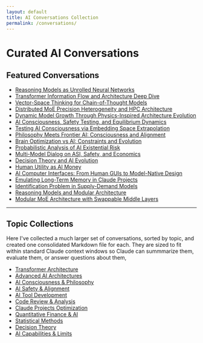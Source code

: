 ```yaml
---
layout: default
title: AI Conversations Collection
permalink: /conversations/
---
```


# Curated AI Conversations

## Featured Conversations

- [Reasoning Models as Unrolled Neural Networks](/conversations/featured/reasoning-models-as-unrolled-neural-networks/)
- [Transformer Information Flow and Architecture Deep Dive](/conversations/featured/transformer-information-flow-and-architecture-deep-dive/)
- [Vector-Space Thinking for Chain-of-Thought Models](/conversations/featured/vector-space-thinking-for-chain-of-thought-models/)
- [Distributed MoE Precision Heterogeneity and HPC Architecture](/conversations/featured/distributed-moe-precision-heterogeneity-and-hpc-architecture/)
- [Dynamic Model Growth Through Physics-Inspired Architecture Evolution](/conversations/featured/dynamic-model-growth-through-physics-inspired-architecture-evolution/)
- [AI Consciousness, Safety Testing, and Equilibrium Dynamics](/conversations/featured/ai-consciousness-safety-testing-and-equilibrium-dynamics/)
- [Testing AI Consciousness via Embedding Space Extrapolation](/conversations/featured/testing-ai-consciousness-via-embedding-space-extrapolation/)
- [Philosophy Meets Frontier AI: Consciousness and Alignment](/conversations/featured/philosophy-meets-frontier-ai-consciousness-and-alignment/)
- [Brain Optimization vs AI: Constraints and Evolution](/conversations/featured/brain-optimization-vs-ai-constraints-and-evolution/)
- [Probabilistic Analysis of AI Existential Risk](/conversations/featured/probabilistic-analysis-of-ai-existential-risk/)
- [Multi-Model Dialog on ASI, Safety, and Economics](/conversations/featured/multi-model-dialog-on-asi-safety-and-economics/)
- [Decision Theory and AI Evolution](/conversations/featured/decision-theory-and-ai-evolution/)
- [Human Utility as AI Money](/conversations/featured/human-utility-as-ai-money/)
- [AI Computer Interfaces: From Human GUIs to Model-Native Design](/conversations/featured/ai-computer-interfaces-from-human-guis-to-model-native-design/)
- [Emulating Long-Term Memory in Claude Projects](/conversations/featured/emulating-long-term-memory-in-claude-projects/)
- [Identification Problem in Supply-Demand Models](/conversations/featured/identification-problem-in-supply-demand-models/)
- [Reasoning Models and Modular Architecture](/conversations/featured/reasoning-models-and-modular-architecture/)
- [Modular MoE Architecture with Swappable Middle Layers](/conversations/featured/modular-MoE-architecture-with-swappable-middle-layers.md)

---

## Topic Collections

Here I've collected a much larger set of conversations, sorted by topic, and created one consolidated Markdown file for each. They are sized to fit within standard Claude context windows so Claude can summmarize them, evaluate them, or answer questions about them,

- <a href="/conversations/CONSOLIDATED_transformer-architecture.md" download="CONSOLIDATED_transformer-architecture.md">Transformer Architecture</a>
- <a href="/conversations/CONSOLIDATED_ai-architecture-advanced.md" download="CONSOLIDATED_ai-architecture-advanced.md">Advanced AI Architectures</a>
- <a href="/conversations/CONSOLIDATED_ai-consciousness-philosophy.md" download="CONSOLIDATED_ai-consciousness-philosophy.md">AI Consciousness & Philosophy</a>
- <a href="/conversations/CONSOLIDATED_ai-safety-alignment.md" download="CONSOLIDATED_ai-safety-alignment.md">AI Safety & Alignment</a>
- <a href="/conversations/CONSOLIDATED_ai-tool-development.md" download="CONSOLIDATED_ai-tool-development.md">AI Tool Development</a>
- <a href="/conversations/CONSOLIDATED_ai-code-review.md" download="CONSOLIDATED_ai-code-review.md">Code Review & Analysis</a>
- <a href="/conversations/CONSOLIDATED_claude-projects-meta.md" download="CONSOLIDATED_claude-projects-meta.md">Claude Projects Optimization</a>
- <a href="/conversations/CONSOLIDATED_ai-quantitative-finance.md" download="CONSOLIDATED_ai-quantitative-finance.md">Quantitative Finance & AI</a>
- <a href="/conversations/CONSOLIDATED_ai-statistical-methods.md" download="CONSOLIDATED_ai-statistical-methods.md">Statistical Methods</a>
- <a href="/conversations/CONSOLIDATED_ai-decision-theory.md" download="CONSOLIDATED_ai-decision-theory.md">Decision Theory</a>
- <a href="/conversations/CONSOLIDATED_ai-capabilities-limits.md" download="CONSOLIDATED_ai-capabilities-limits.md">AI Capabilities & Limits</a>